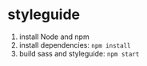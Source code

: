 # styleguide

1. install Node and npm
2. install dependencies: `npm install`
3. build sass and styleguide: `npm start`
